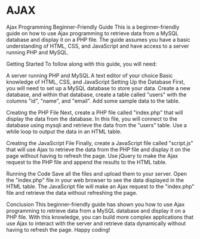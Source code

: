 # AJAX
Ajax Programming Beginner-Friendly Guide
This is a beginner-friendly guide on how to use Ajax programming to retrieve data from a MySQL database and display it on a PHP file. The guide assumes you have a basic understanding of HTML, CSS, and JavaScript and have access to a server running PHP and MySQL.

Getting Started
To follow along with this guide, you will need:

A server running PHP and MySQL
A text editor of your choice
Basic knowledge of HTML, CSS, and JavaScript
Setting Up the Database
First, you will need to set up a MySQL database to store your data. Create a new database, and within that database, create a table called "users" with the columns "id", "name", and "email". Add some sample data to the table.

Creating the PHP File
Next, create a PHP file called "index.php" that will display the data from the database. In this file, you will connect to the database using mysqli and retrieve the data from the "users" table. Use a while loop to output the data in an HTML table.

Creating the JavaScript File
Finally, create a JavaScript file called "script.js" that will use Ajax to retrieve the data from the PHP file and display it on the page without having to refresh the page. Use jQuery to make the Ajax request to the PHP file and append the results to the HTML table.

Running the Code
Save all the files and upload them to your server. Open the "index.php" file in your web browser to see the data displayed in the HTML table. The JavaScript file will make an Ajax request to the "index.php" file and retrieve the data without refreshing the page.

Conclusion
This beginner-friendly guide has shown you how to use Ajax programming to retrieve data from a MySQL database and display it on a PHP file. With this knowledge, you can build more complex applications that use Ajax to interact with the server and retrieve data dynamically without having to refresh the page. Happy coding!
